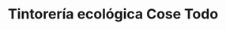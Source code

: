 ---
title: "Tintorería ecológica Cose Todo"
url: /valladolid/tintoreria-ecologica-cose-todo/
shop: lavandería
---